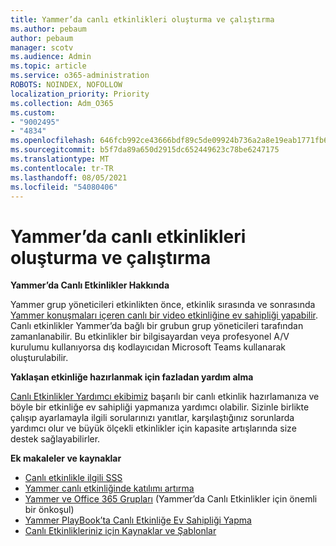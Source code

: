 ```yaml
---
title: Yammer’da canlı etkinlikleri oluşturma ve çalıştırma
ms.author: pebaum
author: pebaum
manager: scotv
ms.audience: Admin
ms.topic: article
ms.service: o365-administration
ROBOTS: NOINDEX, NOFOLLOW
localization_priority: Priority
ms.collection: Adm_O365
ms.custom:
- "9002495"
- "4834"
ms.openlocfilehash: 646fcb992ce43666bdf89c5de09924b736a2a8e19eab1771fb6b320b22310eb6
ms.sourcegitcommit: b5f7da89a650d2915dc652449623c78be6247175
ms.translationtype: MT
ms.contentlocale: tr-TR
ms.lasthandoff: 08/05/2021
ms.locfileid: "54080406"
---
```

# <a name="create-and-run-live-events-in-yammer"></a>Yammer’da canlı etkinlikleri oluşturma ve çalıştırma

**Yammer’da Canlı Etkinlikler Hakkında**

Yammer grup yöneticileri etkinlikten önce, etkinlik sırasında ve sonrasında [Yammer konuşmaları içeren canlı bir video etkinliğine ev sahipliği yapabilir](https://docs.microsoft.com/yammer/manage-yammer-groups/yammer-live-events). Canlı etkinlikler Yammer’da bağlı bir grubun grup yöneticileri tarafından zamanlanabilir. Bu etkinlikler bir bilgisayardan veya profesyonel A/V kurulumu kullanıyorsa dış kodlayıcıdan Microsoft Teams kullanarak oluşturulabilir.

**Yaklaşan etkinliğe hazırlanmak için fazladan yardım alma**

[Canlı Etkinlikler Yardımcı ekibimiz](https://aka.ms/AA87gbh) başarılı bir canlı etkinlik hazırlamanıza ve böyle bir etkinliğe ev sahipliği yapmanıza yardımcı olabilir. Sizinle birlikte çalışıp ayarlamayla ilgili sorularınızı yanıtlar, karşılaştığınız sorunlarda yardımcı olur ve büyük ölçekli etkinlikler için kapasite artışlarında size destek sağlayabilirler.

**Ek makaleler ve kaynaklar**

- [Canlı etkinlikle ilgili SSS](https://support.office.com/article/43bbd59d-a734-4c8f-923d-6a239d137d34)
- [Yammer canlı etkinliğinde katılımı artırma](https://support.office.com/article/drive-engagement-in-a-yammer-live-event-c0244ad8-6dcb-419c-add9-2e4a00543412?ui=en-US&rs=en-US&ad=US)
- [Yammer ve Office 365 Grupları](https://docs.microsoft.com/yammer/manage-yammer-groups/yammer-and-office-365-groups) (Yammer’da Canlı Etkinlikler için önemli bir önkoşul)
- [Yammer PlayBook’ta Canlı Etkinliğe Ev Sahipliği Yapma](https://aka.ms/LiveEventsinYammerplaybook)
- [Canlı Etkinlikleriniz için Kaynaklar ve Şablonlar](https://aka.ms/LiveEventYammerTemplates)
